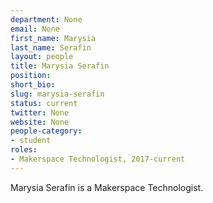 ```yaml
---
department: None
email: None
first_name: Marysia
last_name: Serafin
layout: people
title: Marysia Serafin
position:
short_bio:
slug: marysia-serafin
status: current
twitter: None
website: None
people-category:
- student
roles:
- Makerspace Technologist, 2017-current
---
```

Marysia Serafin is a Makerspace Technologist.
